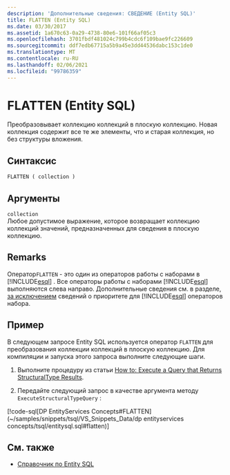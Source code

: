```yaml
---
description: 'Дополнительные сведения: СВЕДЕНИЕ (Entity SQL)'
title: FLATTEN (Entity SQL)
ms.date: 03/30/2017
ms.assetid: 1a670c63-0a29-4738-80e6-101f66af05c3
ms.openlocfilehash: 3701fbdf481024c799b4cdc6f109bae9fc226609
ms.sourcegitcommit: ddf7edb67715a5b9a45e3dd44536dabc153c1de0
ms.translationtype: MT
ms.contentlocale: ru-RU
ms.lasthandoff: 02/06/2021
ms.locfileid: "99786359"
---
```

# <a name="flatten-entity-sql"></a>FLATTEN (Entity SQL)

Преобразовывает коллекцию коллекций в плоскую коллекцию. Новая коллекция содержит все те же элементы, что и старая коллекция, но без структуры вложения.  
  
## <a name="syntax"></a>Синтаксис  
  
```sql  
FLATTEN ( collection )  
```  
  
## <a name="arguments"></a>Аргументы  

 `collection`  
 Любое допустимое выражение, которое возвращает коллекцию коллекций значений, предназначенных для сведения в плоскую коллекцию.  
  
## <a name="remarks"></a>Remarks  

 Оператор`FLATTEN` - это один из операторов работы с наборами в [!INCLUDE[esql](../../../../../../includes/esql-md.md)] . Все операторы работы с наборами [!INCLUDE[esql](../../../../../../includes/esql-md.md)] выполняются слева направо. Дополнительные сведения см. в разделе, [за исключением](except-entity-sql.md) сведений о приоритете для [!INCLUDE[esql](../../../../../../includes/esql-md.md)] операторов набора.  
  
## <a name="example"></a>Пример  

 В следующем запросе Entity SQL используется оператор `FLATTEN` для преобразования коллекции коллекций в плоскую коллекцию. Для компиляции и запуска этого запроса выполните следующие шаги.  
  
1. Выполните процедуру из статьи [How to: Execute a Query that Returns StructuralType Results](../how-to-execute-a-query-that-returns-structuraltype-results.md).  
  
2. Передайте следующий запрос в качестве аргумента методу `ExecuteStructuralTypeQuery` :  
  
 [!code-sql[DP EntityServices Concepts#FLATTEN](~/samples/snippets/tsql/VS_Snippets_Data/dp entityservices concepts/tsql/entitysql.sql#flatten)]  
  
## <a name="see-also"></a>См. также

- [Справочник по Entity SQL](entity-sql-reference.md)
